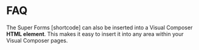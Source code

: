 # FAQ

The Super Forms [shortcode] can also be inserted into a Visual Composer **HTML element**. This makes it easy to insert it into any area within your Visual Composer pages.
